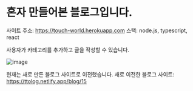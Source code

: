 # 혼자 만들어본 블로그입니다.

사이트 주소: https://touch-world.herokuapp.com
스택: node.js, typescript, react

사용자가 카테고리를 추가하고 글을 작성할 수 있습니다.

![image](https://user-images.githubusercontent.com/35091494/223926808-37b5eb9c-34c7-4eed-bcbe-95b777db547c.png)

현재는 새로 만든 블로그 사이트로 이전했습니다.
새로 이전한 블로그 사이트: https://ttolog.netlify.app/blog/15
